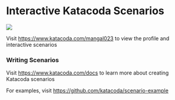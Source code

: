 # Interactive Katacoda Scenarios

[![](http://shields.katacoda.com/katacoda/mangal023/count.svg)](https://www.katacoda.com/mangal023 "Get your profile on Katacoda.com")

Visit https://www.katacoda.com/mangal023 to view the profile and interactive scenarios

### Writing Scenarios
Visit https://www.katacoda.com/docs to learn more about creating Katacoda scenarios

For examples, visit https://github.com/katacoda/scenario-example
